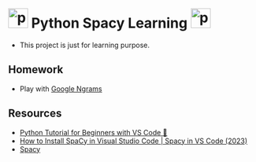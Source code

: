 # <img src="https://user-images.githubusercontent.com/25181517/183423507-c056a6f9-1ba8-4312-a350-19bcbc5a8697.png" alt="python" width="40" height="40"/> Python Spacy Learning <img src="https://user-images.githubusercontent.com/25181517/183423507-c056a6f9-1ba8-4312-a350-19bcbc5a8697.png" alt="python" width="40" height="40"/>

- This project is just for learning purpose.

## Homework

- Play with [Google Ngrams](https://books.google.com/ngrams/)

## Resources

- [Python Tutorial for Beginners with VS Code 🐍](https://www.youtube.com/watch?v=6i3e-j3wSf0)
- [How to Install SpaCy in Visual Studio Code | Spacy in VS Code (2023)](https://www.youtube.com/watch?v=6kSUfZRCuOg)
- [Spacy](https://spacy.io/usage/spacy-101)
